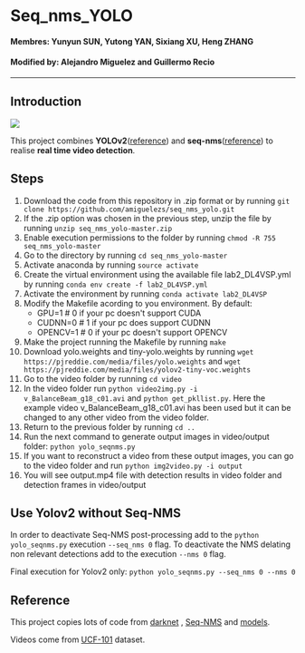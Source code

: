 # Seq_nms_YOLO

#### Membres: Yunyun SUN, Yutong YAN, Sixiang XU, Heng ZHANG
#### Modified by: Alejandro Miguelez and Guillermo Recio

---

## Introduction

![](img/index.jpg) 

This project combines **YOLOv2**([reference](https://arxiv.org/abs/1506.02640)) and **seq-nms**([reference](https://arxiv.org/abs/1602.08465)) to realise **real time video detection**.

## Steps

1. Download the code from this repository in .zip format or by running `git clone https://github.com/amiguelezs/seq_nms_yolo.git`
2. If the .zip option was chosen in the previous step, unzip the file by running `unzip seq_nms_yolo-master.zip`
3. Enable execution permissions to the folder by running `chmod -R 755 seq_nms_yolo-master`
4. Go to the directory by running `cd seq_nms_yolo-master`
5. Activate anaconda by running `source activate`
6. Create the virtual environment using the available file lab2_DL4VSP.yml by running `conda env create -f lab2_DL4VSP.yml`
7. Activate the environment by running `conda activate lab2_DL4VSP`
8. Modify the Makefile acording to you environment. By default:
   * GPU=1		   # 0 if your pc doesn't support CUDA
   * CUDNN=0		# 1 if your pc does support CUDNN
   * OPENCV=1	   # 0 if your pc doesn't support OPENCV
10. Make the project running the Makefile by running `make`
11. Download yolo.weights and tiny-yolo.weights by running `wget https://pjreddie.com/media/files/yolo.weights` and `wget https://pjreddie.com/media/files/yolov2-tiny-voc.weights`
12. Go to the video folder by running `cd video`
13. In the video folder run `python video2img.py -i v_BalanceBeam_g18_c01.avi` and `python get_pkllist.py`. Here the example video v_BalanceBeam_g18_c01.avi has been used but it can be changed to any other video from the video folder.
14. Return to the previous folder by running `cd ..`
15. Run the next command to generate output images in video/output folder: `python yolo_seqnms.py`
16. If you want to reconstruct a video from these output images, you can go to the video folder and run `python img2video.py -i output`
17. You will see output.mp4 file with detection results in video folder and detection frames in video/output

## Use Yolov2 without Seq-NMS

In order to deactivate Seq-NMS post-processing add to the `python yolo_seqnms.py` execution `--seq_nms 0` flag.
To deactivate the NMS delating non relevant detections add to the execution `--nms 0` flag.

Final execution for Yolov2 only: `python yolo_seqnms.py --seq_nms 0 --nms 0`

## Reference

This project copies lots of code from [darknet](https://github.com/pjreddie/darknet) , [Seq-NMS](https://github.com/lrghust/Seq-NMS) and  [models](https://github.com/tensorflow/models).

Videos come from [UCF-101](https://www.crcv.ucf.edu/data/UCF101.php) dataset.
